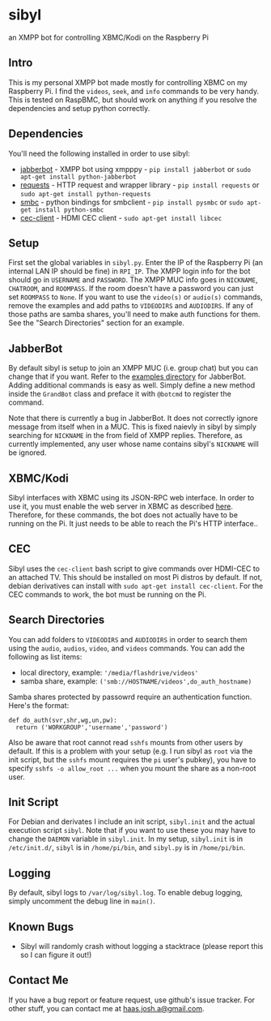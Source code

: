 # sibyl
an XMPP bot for controlling XBMC/Kodi on the Raspberry Pi

## Intro
This is my personal XMPP bot made mostly for controlling XBMC on my Raspberry Pi. I find the `videos`, `seek`, and `info` commands to be very handy. This is tested on RaspBMC, but should work on anything if you resolve the dependencies and setup python correctly.

## Dependencies
You'll need the following installed in order to use sibyl:
 - [jabberbot][1] - XMPP bot using xmpppy - `pip install jabberbot` or `sudo apt-get install python-jabberbot`
 - [requests][2] - HTTP request and wrapper library - `pip install requests` or `sudo apt-get install python-requests`
 - [smbc][3] - python bindings for smbclient - `pip install pysmbc` or `sudo apt-get install python-smbc`
 - [cec-client][4] - HDMI CEC client - `sudo apt-get install libcec`

## Setup
First set the global variables in `sibyl.py`. Enter the IP of the Raspberry Pi (an internal LAN IP should be fine) in `RPI_IP`. The XMPP login info for the bot should go in `USERNAME` and `PASSWORD`. The XMPP MUC info goes in `NICKNAME`, `CHATROOM`, and `ROOMPASS`. If the room doesn't have a password you can just set `ROOMPASS` to `None`. If you want to use the `video(s)` or `audio(s)` commands, remove the examples and add paths to `VIDEODIRS` and `AUDIODIRS`. If any of those paths are samba shares, you'll need to make auth functions for them. See the "Search Directories" section for an example.

## JabberBot
By default sibyl is setup to join an XMPP MUC (i.e. group chat) but you can change that if you want. Refer to the [examples directory][5] for JabberBot. Adding additional commands is easy as well. Simply define a new method inside the `GrandBot` class and preface it with `@botcmd` to register the command.

Note that there is currently a bug in JabberBot. It does not correctly ignore message from itself when in a MUC. This is fixed naievly in sibyl by simply searching for `NICKNAME` in the from field of XMPP replies. Therefore, as currently implemented, any user whose name contains sibyl's `NICKNAME` will be ignored.

## XBMC/Kodi
Sibyl interfaces with XBMC using its JSON-RPC web interface. In order to use it, you must enable the web server in XBMC as described [here][6]. Therefore, for these commands, the bot does not actually have to be running on the Pi. It just needs to be able to reach the Pi's HTTP interface..

## CEC
Sibyl uses the `cec-client` bash script to give commands over HDMI-CEC to an attached TV. This should be installed on most Pi distros by default. If not, debian derivatives can install with `sudo apt-get install cec-client`. For the CEC commands to work, the bot must be running on the Pi.

## Search Directories
You can add folders to `VIDEODIRS` and `AUDIODIRS` in order to search them using the `audio`, `audios`, `video`, and `videos` commands. You can add the following as list items:
  - local directory, example: `'/media/flashdrive/videos'`
  - samba share, example: `('smb://HOSTNAME/videos',do_auth_hostname)`

Samba shares protected by passowrd require an authentication function. Here's the format:

    def do_auth(svr,shr,wg,un,pw):
      return ('WORKGROUP','username','password')

Also be aware that root cannot read `sshfs` mounts from other users by default. If this is a problem with your setup (e.g. I run sibyl as `root` via the init script, but the `sshfs` mount requires the `pi` user's pubkey), you have to specify `sshfs -o allow_root ...` when you mount the share as a non-root user.

## Init Script
For Debian and derivates I include an init script, `sibyl.init` and the actual execution script `sibyl`. Note that if you want to use these you may have to change the `DAEMON` variable in `sibyl.init`. In my setup, `sibyl.init` is in `/etc/init.d/`, `sibyl` is in `/home/pi/bin`, and `sibyl.py` is in `/home/pi/bin`.

## Logging
By default, sibyl logs to `/var/log/sibyl.log`. To enable debug logging, simply uncomment the debug line in `main()`.

## Known Bugs
 - Sibyl will randomly crash without logging a stacktrace (please report this so I can figure it out!)

## Contact Me
If you have a bug report or feature request, use github's issue tracker. For other stuff, you can contact me at [haas.josh.a@gmail.com][7].

 [1]: https://thp.io/2007/python-jabberbot/
 [2]: http://docs.python-requests.org/en/latest/
 [3]: http://cyberelk.net/tim/software/pysmbc/
 [4]: http://libcec.pulse-eight.com/
 [5]: https://github.com/antont/pythonjabberbot/tree/master/examples
 [6]: http://kodi.wiki/view/Webserver#Enabling_the_webserver
 [7]: mailto:haas.josh.a@gmail.com

